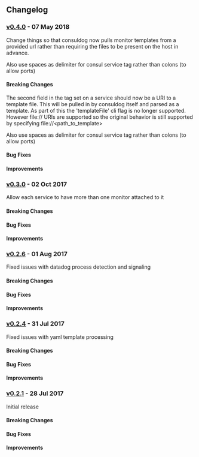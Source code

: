 ## Changelog
### [v0.4.0](https://github.com/dansteen/consuldog/releases/tag/v0.4.0) - 07 May 2018 
Change things so that consuldog now pulls monitor templates from a provided url rather than requiring the files to be present on the host in advance.

Also use spaces as delimiter for consul service tag rather than colons (to allow ports)

#### Breaking Changes
The second field in the tag set on a service should now be a URI to a template file.  This will be pulled in by consuldog itself and parsed as a template.   As part of this the 'templateFile' cli flag is no longer supported.  However file:// URIs are supported so the original behavior is still supported by specifying file://<path_to_template>

Also use spaces as delimiter for consul service tag rather than colons (to allow ports)

#### Bug Fixes

#### Improvements


### [v0.3.0](https://github.com/dansteen/consuldog/releases/tag/v0.3.0) - 02 Oct 2017 
Allow each service to have more than one monitor attached to it

#### Breaking Changes

#### Bug Fixes

#### Improvements

### [v0.2.6](https://github.com/dansteen/consuldog/releases/tag/v0.2.6) - 01 Aug 2017 
Fixed issues with datadog process detection and signaling

#### Breaking Changes

#### Bug Fixes

#### Improvements

### [v0.2.4](https://github.com/dansteen/consuldog/releases/tag/v0.2.4) - 31 Jul 2017
Fixed issues with yaml template processing

#### Breaking Changes

#### Bug Fixes

#### Improvements

### [v0.2.1](https://github.com/dansteen/consuldog/releases/tag/v0.2.1) - 28 Jul 2017
Initial release

#### Breaking Changes

#### Bug Fixes

#### Improvements


